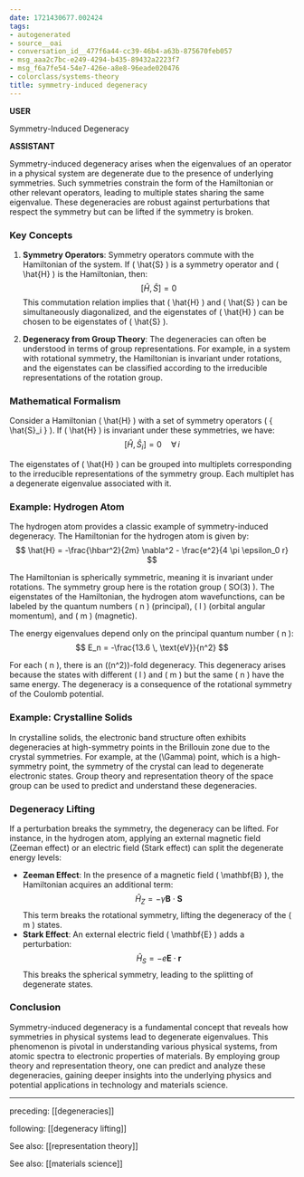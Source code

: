 ```yaml
---
date: 1721430677.002424
tags:
- autogenerated
- source__oai
- conversation_id__477f6a44-cc39-46b4-a63b-875670feb057
- msg_aaa2c7bc-e249-4294-b435-89432a2223f7
- msg_f6a7fe54-54e7-426e-a8e8-96eade020476
- colorclass/systems-theory
title: symmetry-induced degeneracy
---
```


**USER**

Symmetry-Induced Degeneracy


**ASSISTANT**

Symmetry-induced degeneracy arises when the eigenvalues of an operator in a physical system are degenerate due to the presence of underlying symmetries. Such symmetries constrain the form of the Hamiltonian or other relevant operators, leading to multiple states sharing the same eigenvalue. These degeneracies are robust against perturbations that respect the symmetry but can be lifted if the symmetry is broken.

### Key Concepts

1. **Symmetry Operators**:
   Symmetry operators commute with the Hamiltonian of the system. If \( \hat{S} \) is a symmetry operator and \( \hat{H} \) is the Hamiltonian, then:
   $$
   [\hat{H}, \hat{S}] = 0
   $$
   This commutation relation implies that \( \hat{H} \) and \( \hat{S} \) can be simultaneously diagonalized, and the eigenstates of \( \hat{H} \) can be chosen to be eigenstates of \( \hat{S} \).

2. **Degeneracy from Group Theory**:
   The degeneracies can often be understood in terms of group representations. For example, in a system with rotational symmetry, the Hamiltonian is invariant under rotations, and the eigenstates can be classified according to the irreducible representations of the rotation group.

### Mathematical Formalism

Consider a Hamiltonian \( \hat{H} \) with a set of symmetry operators \( \{ \hat{S}_i \} \). If \( \hat{H} \) is invariant under these symmetries, we have:
$$
[\hat{H}, \hat{S}_i] = 0 \quad \forall \, i
$$

The eigenstates of \( \hat{H} \) can be grouped into multiplets corresponding to the irreducible representations of the symmetry group. Each multiplet has a degenerate eigenvalue associated with it.

### Example: Hydrogen Atom

The hydrogen atom provides a classic example of symmetry-induced degeneracy. The Hamiltonian for the hydrogen atom is given by:
$$
\hat{H} = -\frac{\hbar^2}{2m} \nabla^2 - \frac{e^2}{4 \pi \epsilon_0 r}
$$

The Hamiltonian is spherically symmetric, meaning it is invariant under rotations. The symmetry group here is the rotation group \( SO(3) \). The eigenstates of the Hamiltonian, the hydrogen atom wavefunctions, can be labeled by the quantum numbers \( n \) (principal), \( l \) (orbital angular momentum), and \( m \) (magnetic).

The energy eigenvalues depend only on the principal quantum number \( n \):
$$
E_n = -\frac{13.6 \, \text{eV}}{n^2}
$$

For each \( n \), there is an \((n^2)\)-fold degeneracy. This degeneracy arises because the states with different \( l \) and \( m \) but the same \( n \) have the same energy. The degeneracy is a consequence of the rotational symmetry of the Coulomb potential.

### Example: Crystalline Solids

In crystalline solids, the electronic band structure often exhibits degeneracies at high-symmetry points in the Brillouin zone due to the crystal symmetries. For example, at the \(\Gamma\) point, which is a high-symmetry point, the symmetry of the crystal can lead to degenerate electronic states. Group theory and representation theory of the space group can be used to predict and understand these degeneracies.

### Degeneracy Lifting

If a perturbation breaks the symmetry, the degeneracy can be lifted. For instance, in the hydrogen atom, applying an external magnetic field (Zeeman effect) or an electric field (Stark effect) can split the degenerate energy levels:
- **Zeeman Effect**:
  In the presence of a magnetic field \( \mathbf{B} \), the Hamiltonian acquires an additional term:
  $$
  \hat{H}_Z = -\gamma \mathbf{B} \cdot \mathbf{S}
  $$
  This term breaks the rotational symmetry, lifting the degeneracy of the \( m \) states.
- **Stark Effect**:
  An external electric field \( \mathbf{E} \) adds a perturbation:
  $$
  \hat{H}_S = -e \mathbf{E} \cdot \mathbf{r}
  $$
  This breaks the spherical symmetry, leading to the splitting of degenerate states.

### Conclusion

Symmetry-induced degeneracy is a fundamental concept that reveals how symmetries in physical systems lead to degenerate eigenvalues. This phenomenon is pivotal in understanding various physical systems, from atomic spectra to electronic properties of materials. By employing group theory and representation theory, one can predict and analyze these degeneracies, gaining deeper insights into the underlying physics and potential applications in technology and materials science.


---

preceding: [[degeneracies]]  


following: [[degeneracy lifting]]

See also: [[representation theory]]


See also: [[materials science]]